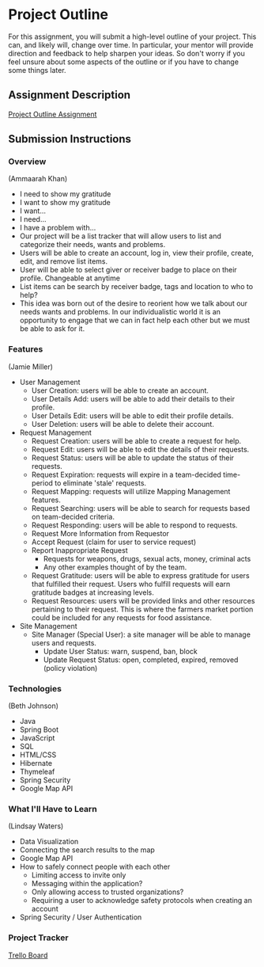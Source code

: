 # Project Outline
For this assignment, you will submit a high-level outline of your project. This can, and likely will, change over time. In particular, your mentor will provide direction and feedback to help sharpen your ideas. So don't worry if you feel unsure about some aspects of the outline or if you have to change some things later.

## Assignment Description
[Project Outline Assignment](https://education.launchcode.org/liftoff/modules/assignments/project-outline)

## Submission Instructions

### Overview
(Ammaarah Khan)
- I need to show my gratitude
- I want to show my gratitude
- I want…
- I need…
- I have a problem with…
- Our project will be a list tracker that will allow users to list and categorize their needs, wants and problems.
- Users will be able to create an account, log in, view their profile, create, edit, and remove list items.
- User will be able to select giver or receiver badge to place on their profile. Changeable at anytime
- List items can be search by receiver badge, tags and location to who to help?
- This idea was born out of the desire to reorient how we talk about our needs wants and problems. In our individualistic world it is an opportunity to  engage that we can in fact help each other but we must be able to ask for it.

### Features
(Jamie Miller)
* User Management
    - User Creation: users will be able to create an account.
    - User Details Add: users will be able to add their details to their profile.
    - User Details Edit: users will be able to edit their profile details.
    - User Deletion: users will be able to delete their account.
* Request Management
    - Request Creation: users will be able to create a request for help.
    - Request Edit: users will be able to edit the details of their requests.
    - Request Status: users will be able to update the status of their requests.
    - Request Expiration: requests will expire in a team-decided time-period to eliminate 'stale' requests.
    - Request Mapping: requests will utilize Mapping Management features.
    - Request Searching: users will be able to search for requests based on team-decided criteria.
    - Request Responding: users will be able to respond to requests.
    - Request More Information from Requestor
    - Accept Request (claim for user to service request)
    - Report Inappropriate Request
		- Requests for weapons, drugs, sexual acts, money, criminal acts
		- Any other examples thought of by the team.
    - Request Gratitude: users will be able to express gratitude for users that fulfilled their request.  Users who fulfill requests will earn gratitude badges at increasing levels.
    - Request Resources: users will be provided links and other resources pertaining to their request. This is where the farmers market portion could be included for any requests for food assistance.
* Site Management
    - Site Manager (Special User): a site manager will be able to manage users and requests.
        - Update User Status: warn, suspend, ban, block
        - Update Request Status: open, completed, expired, removed (policy violation)


### Technologies
(Beth Johnson)
* Java
* Spring Boot
* JavaScript
* SQL
* HTML/CSS
* Hibernate
* Thymeleaf
* Spring Security
* Google Map API


### What I'll Have to Learn
(Lindsay Waters)
* Data Visualization
* Connecting the search results to the map
* Google Map API
* How to safely connect people with each other 
  - Limiting access to invite only
  - Messaging within the application?
  - Only allowing access to trusted organizations?
  - Requiring a user to acknowledge safety protocols when creating an account
* Spring Security / User Authentication


### Project Tracker
[Trello Board](https://trello.com/b/Kkm2FyfR/liftoff)
